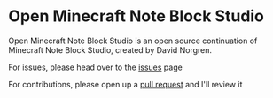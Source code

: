 # Open Minecraft Note Block Studio
Open Minecraft Note Block Studio is an open source continuation of Minecraft Note Block Studio, created by David Norgren.

For issues, please head over to the [issues](https://github.com/HielkeMinecraft/OpenNoteBlockStudio/issues) page

For contributions, please open up a [pull request](https://github.com/HielkeMinecraft/OpenNoteBlockStudio/pulls) and I'll review it
